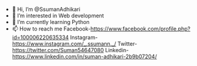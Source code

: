 - 👋 Hi, I’m @SsumanAdhikari
- 👀 I’m interested in Web development
- 🌱 I’m currently learning Python
- 📫 How to reach me
    Facebook-https://www.facebook.com/profile.php?id=100006220635334
    Instagram-https://www.instagram.com/_.ssumann._/
    Twitter-https://twitter.com/Suman54647080
    Linkedin-https://www.linkedin.com/in/suman-adhikari-2b9b07204/

<!---
SsumanAdhikari/SsumanAdhikari is a ✨ special ✨ repository because its `README.md` (this file) appears on your GitHub profile.
You can click the Preview link to take a look at your changes.
--->
